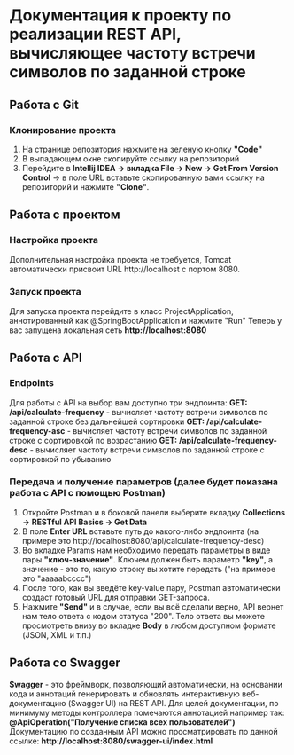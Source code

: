 # Документация к проекту по реализации REST API, вычисляющее частоту встречи символов по заданной строке
## Работа с Git 
### Клонирование проекта
1. На странице репозитория нажмите на зеленую кнопку **"Code"**
2. В выпадающем окне скопируйте ссылку на репозиторий
3. Перейдите в **Intellij IDEA -> вкладка File -> New -> Get From Version Control** -> в поле URL вставьте скопированную вами ссылку на репозиторий и нажмите **"Clone"**.

## Работа с проектом
### Настройка проекта
Дополнительная настройка проекта не требуется, Tomcat автоматически присвоит URL http://localhost с портом 8080.
### Запуск проекта
Для запуска проекта перейдите в класс ProjectApplication, аннотированный как @SpringBootApplication и нажмите "Run"
Теперь у вас запущена локальная сеть **http://localhost:8080**

## Работа с API
### Endpoints
Для работы с API на выбор вам доступно три эндпоинта: 
**GET: /api/calculate-frequency** - вычисляет частоту встречи символов по заданной строке без дальнейшей сортировки
**GET: /api/calculate-frequency-asc** - вычисляет частоту встречи символов по заданной строке с сортировкой по возрастанию
**GET: /api/calculate-frequency-desc** - вычисляет частоту встречи символов по заданной строке с сортировкой по убыванию

### Передача и получение параметров (далее будет показана работа с API с помощью Postman)
1. Откройте Postman и в боковой панели выберите вкладку **Collections -> RESTful API Basics -> Get Data**
2. В поле **Enter URL** вставьте путь до какого-либо эндпоинта (на примере это http://localhost:8080/api/calculate-frequency-desc)
3. Во вкладке Params нам необходимо передать параметры в виде пары **"ключ-значение"**. Ключем должен быть параметр **"key"**, а значение - это то, какую строку вы хотите передать ("на примере это "aaaaabcccc")
4. После того, как вы введёте key-value пару, Postman автоматически создаст готовый URL для отправки GET-запроса.
5. Нажмите **"Send"** и в случае, если вы всё сделали верно, API вернет нам тело ответа с кодом статуса "200". Тело ответа вы можете просмотреть внизу во вкладке **Body** в любом доступном формате (JSON, XML и т.п.)

## Работа со Swagger
**Swagger** - это фреймворк, позволяющий автоматически, на основании кода и аннотаций генерировать и обновлять интерактивную веб-документацию (Swagger UI) на REST API.
Для целей документации, по минимуму методы контроллера помечаются аннотацией например так: **@ApiOperation("Получение списка всех пользователей")**
Документацию по созданным API можно просматрировать по данной ссылке: **http://localhost:8080/swagger-ui/index.html**
